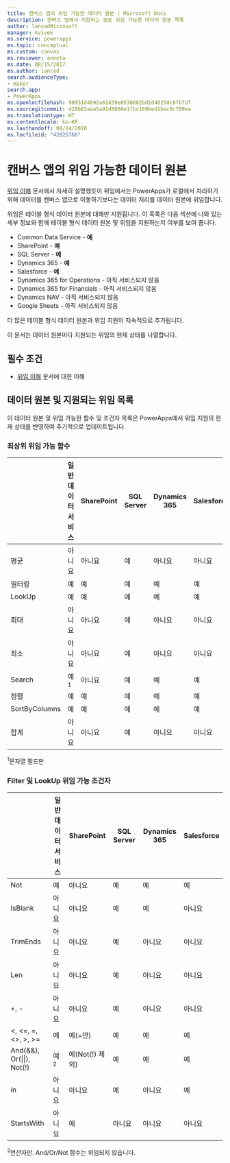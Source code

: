 ```yaml
---
title: 캔버스 앱의 위임 가능한 데이터 원본 | Microsoft Docs
description: 캔버스 앱에서 지원되는 모든 위임 가능한 데이터 원본 목록
author: lancedMicrosoft
manager: kvivek
ms.service: powerapps
ms.topic: conceptual
ms.custom: canvas
ms.reviewer: anneta
ms.date: 08/15/2017
ms.author: lanced
search.audienceType:
- maker
search.app:
- PowerApps
ms.openlocfilehash: 98931d4692a61839e0530682bd2d40258c07b7df
ms.sourcegitcommit: 429b83aaa5a91d5868e1fbc169bed1bac0c709ea
ms.translationtype: HT
ms.contentlocale: ko-KR
ms.lasthandoff: 08/24/2018
ms.locfileid: "42825766"
---
```

# <a name="delegable-data-sources-in-canvas-apps"></a>캔버스 앱의 위임 가능한 데이터 원본
[위임 이해](delegation-overview.md) 문서에서 자세히 설명했듯이 위임에서는 PowerApps가 로컬에서 처리하기 위해 데이터를 캔버스 앱으로 이동하기보다는 데이터 처리를 데이터 원본에 위임합니다.

위임은 테이블 형식 데이터 원본에 대해만 지원됩니다. 이 목록은 다음 섹션에 나와 있는 세부 정보와 함께 테이블 형식 데이터 원본 및 위임을 지원하는지 여부를 보여 줍니다.

* Common Data Service - **예**
* SharePoint - **예**
* SQL Server - **예**
* Dynamics 365 - **예**
* Salesforce - **예**
* Dynamics 365 for Operations - 아직 서비스되지 않음
* Dynamics 365 for Financials - 아직 서비스되지 않음
* Dynamics NAV - 아직 서비스되지 않음
* Google Sheets - 아직 서비스되지 않음

더 많은 테이블 형식 데이터 원본과 위임 지원이 지속적으로 추가됩니다.

이 문서는 데이터 원본마다 지원되는 위임의 현재 상태를 나열합니다.

## <a name="prerequisites"></a>필수 조건

* [위임 이해](delegation-overview.md) 문서에 대한 이해

## <a name="list-of-data-sources-and-supported-delegation"></a>데이터 원본 및 지원되는 위임 목록
이 데이터 원본 및 위임 가능한 함수 및 조건자 목록은 PowerApps에서 위임 지원의 현재 상태를 반영하여 주기적으로 업데이트됩니다.

### <a name="top-level-delegable-functions"></a>최상위 위임 가능 함수

| &nbsp; | 일반 데이터 서비스 | SharePoint | SQL Server | Dynamics 365 | Salesforce |
| --- | --- | --- | --- | --- | --- |
| 평균 |아니요 |아니요 |예 |아니요 |아니요 |
| 필터링 |예 |예 |예 |예 |예 |
| LookUp |예 |예 |예 |예 |예 |
| 최대 |아니요 |아니요 |예 |아니요 |아니요 |
| 최소 |아니요 |아니요 |예 |아니요 |아니요 |
| Search |예<sup>1</sup> |아니요 |예 |예 |예 |
| 정렬 |예 |예 |예 |예 |예 |
| SortByColumns |예 |예 |예 |예 |예 |
| 합계 |아니요 |아니요 |예 |아니요 |아니요 |

<sup>1</sup>문자열 필드만

### <a name="filter-and-lookup-delegable-predicates"></a>Filter 및 LookUp 위임 가능 조건자

| &nbsp; | 일반 데이터 서비스 | SharePoint | SQL Server | Dynamics 365 | Salesforce |
| --- | --- | --- | --- | --- | --- |
| Not |예 |아니요 |예 |예 |예 |
| IsBlank |아니요 |아니요 |예 |예 |아니요 |
| TrimEnds |아니요 |아니요 |예 |아니요 |아니요 |
| Len |아니요 |아니요 |예 |아니요 |아니요 |
| +, - |아니요 |아니요 |예 |아니요 |아니요 |
| <, <=, =, <>, >, >= |예 |예(=만) |예 |예 |예 |
| And(&&), Or(&#124;&#124;), Not(!) |예<sup>2</sup> |예(Not(!) 제외) |예 |예 |예 |
| in |아니요 |아니요 |예 |아니요 |예 |
| StartsWith |아니요 |예 |아니요 |아니요 |아니요 |

<sup>2</sup>연산자만. And/Or/Not 함수는 위임되지 않습니다.
